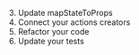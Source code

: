 3. Update mapStateToProps
4. Connect your actions creators
5. Refactor your code
6. Update your tests